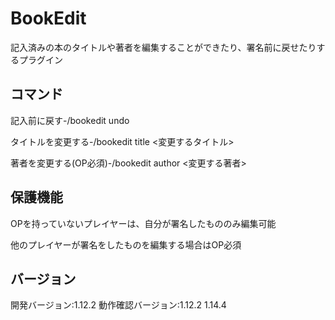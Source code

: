 # BookEdit
記入済みの本のタイトルや著者を編集することができたり、署名前に戻せたりするプラグイン

<h2>コマンド</h2>
記入前に戻す-/bookedit undo<p>
タイトルを変更する-/bookedit title <変更するタイトル><p>
著者を変更する(OP必須)-/bookedit author <変更する著者><p>

<h2>保護機能</h2>
OPを持っていないプレイヤーは、自分が署名したもののみ編集可能<p>
他のプレイヤーが署名をしたものを編集する場合はOP必須<p>

<h2>バージョン</h2>
開発バージョン:1.12.2
動作確認バージョン:1.12.2 1.14.4

